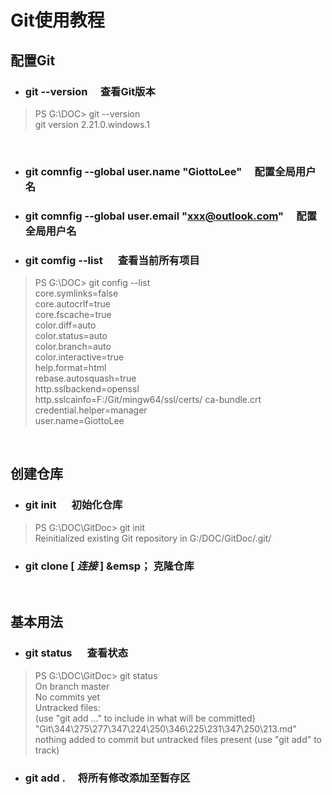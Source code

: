 # Git使用教程

## **配置Git**

- ### git --version &emsp;查看Git版本
> PS G:\DOC> git --version  
git version 2.21.0.windows.1

<br/>

- ### git comnfig --global user.name "GiottoLee" &emsp;配置全局用户名

- ### git comnfig --global user.email "xxx@outlook.com" &emsp;配置全局用户名

- ### git comfig --list &emsp; 查看当前所有项目

> PS G:\DOC> git config --list  
    core.symlinks=false  
    core.autocrlf=true  
    core.fscache=true  
    color.diff=auto  
    color.status=auto  
    color.branch=auto  
    color.interactive=true  
    help.format=html  
    rebase.autosquash=true  
    http.sslbackend=openssl  
    http.sslcainfo=F:/Git/mingw64/ssl/certs/  ca-bundle.crt  
    credential.helper=manager  
    user.name=GiottoLee  

<br/>

## **创建仓库**

- ### git init &emsp; 初始化仓库
> PS G:\DOC\GitDoc> git init  
Reinitialized existing Git repository in G:/DOC/GitDoc/.git/

- ### git clone [ *连接* ] &emsp； 克隆仓库

<br/>

## **基本用法**

- ### git status &emsp; 查看状态
>PS G:\DOC\GitDoc> git status  
On branch master  
No commits yet  
Untracked files:  
  (use "git add <file>..." to include in what will be committed)  
        "Git\344\275\277\347\224\250\346\225\231\347\250\213.md"  
nothing added to commit but untracked files present (use "git add" to track)  

- ### git add . &emsp;将所有修改添加至暂存区